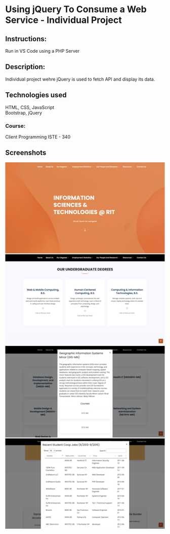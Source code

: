 

# Using jQuery To Consume a Web Service - Individual Project

## Instructions:
Run in VS Code using a PHP Server

## Description:
Individual project wehre jQuery is used to fetch API and display its data.

## Technologies used
HTML, CSS, JavaScript  </br>Bootstrap, jQuery
### Course:
Client Programming ISTE - 340



## Screenshots
![ScreenShot](https://github.com/mateujcic/Web-Development/blob/main/Project%202/assets/img/home1.png)
![ScreenShot](https://github.com/mateujcic/Web-Development/blob/main/Project%202/assets/img/home2.png)
![ScreenShot](https://github.com/mateujcic/Web-Development/blob/main/Project%202/assets/img/home3.png)
![ScreenShot](https://github.com/mateujcic/Web-Development/blob/main/Project%202/assets/img/home4.png)


